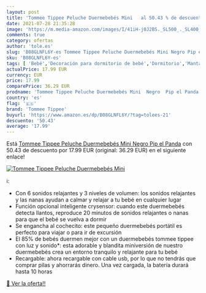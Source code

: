 ```yaml
---
layout: post
title: 'Tommee Tippee Peluche Duermebebés Mini   al 50.43 % de descuento'
date: 2021-07-28 21:35:28
image: 'https://m.media-amazon.com/images/I/41iH-j0J2BS._SL500_._SL400_.jpg'
comments: true
category: ofertas
author: 'tole.es'
slug: 'B08GLNFL6Y-es Tommee Tippee Peluche Duermebebés Mini Negro Pip el Panda'
sku: 'B08GLNFL6Y-es'
tags: [ 'Bebé','Decoración para dormitorio de bebé','Dormitorio','Mantas para bebés','Mantas y mantitas para bebés','Móviles para bebé','Ropa de cama','tommee','tommee tippee', ]
actualPrice: 17.99 EUR
currency: EUR
price: 17.99
comparePrice: 36.29 EUR
prodname: 'Tommee Tippee Peluche Duermebebés Mini  Negro  Pip el Panda'
country: 'es'
flag: '🇪🇸'
brand: 'Tommee Tippee'
buyurl: 'https://www.amazon.es/dp/B08GLNFL6Y/?tag=tolees-21'
descuento: '50.43'
average: '17.99'
---
```


Está [Tommee Tippee Peluche Duermebebés Mini  Negro  Pip el Panda](https://www.amazon.es/dp/B08GLNFL6Y/?tag=tolees-21) con 50.43 de descuento por 17.99 EUR (original: 36.29 EUR) en el siguiente enlace!

[![Tommee Tippee Peluche Duermebebés Mini  ](https://m.media-amazon.com/images/I/41iH-j0J2BS._SL500_._SL400_.jpg)](https://www.amazon.es/dp/B08GLNFL6Y/?tag=tolees-21)

ℹ️:

- Con 6 sonidos relajantes y 3 niveles de volumen: los sonidos relajantes y las nanas ayudan a calmar y relajar a tu bebé en cualquier lugar
- Función opcional inteligente crysensor: cuando este duermebebés detecta llantos, reproduce 20 minutos de sonidos relajantes o nanas para que el bebé se vuelva a dormir
- Se engancha al cochecito: este pequeño duermebebés portátil es perfecto para viajar o para ir de excursión
- El 85% de bebés duermen mejor con un duermebebés tommee tippee con luz y sonido*: esta adorable y blandita miniversión de nuestro duermebebés crea un entorno tranquilo y relajante para tu bebé
- Recargable: ahora recargable con cable usb, por lo que no tendrás que comprar pilas y ahorrarás dinero. Una vez cargada, la batería durará hasta 10 horas

[🛒 Ver la oferta!!](https://www.amazon.es/dp/B08GLNFL6Y/?tag=tolees-21)
